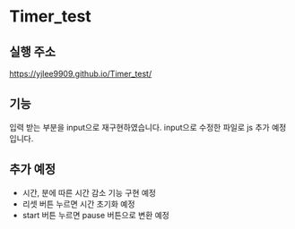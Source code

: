 # Timer_test

## 실행 주소
https://yjlee9909.github.io/Timer_test/

## 기능
입력 받는 부분을 input으로 재구현하였습니다.
input으로 수정한 파일로 js 추가 예정입니다.

## 추가 예정
- 시간, 분에 따른 시간 감소 기능 구현 예정
- 리셋 버튼 누르면 시간 초기화 예정
- start 버튼 누르면 pause 버튼으로 변환 예정